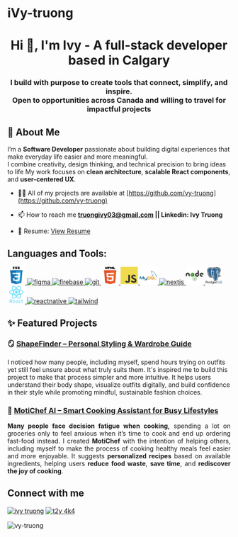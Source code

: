 # iVy-truong

<h1 align="center">Hi 👋, I'm Ivy - A full-stack developer based in Calgary</h1>
<h3 align="center"> I build with purpose to create tools that connect, simplify, and inspire. </br> Open to opportunities across Canada and willing to travel for impactful projects </h3>

## 🚀 About Me  
I’m a **Software Developer** passionate about building digital experiences that make everyday life easier and more meaningful.  
I combine creativity, design thinking, and technical precision to bring ideas to life 
My work focuses on **clean architecture**, **scalable React components**, and **user-centered UX**.


- 👨‍💻 All of my projects are available at [https://github.com/vy-truong](https://github.com/vy-truong)

- 📫 How to reach me **truongivy03@gmail.com || Linkedin: Ivy Truong**

- 📄 Resume: [View Resume](https://docs.google.com/document/d/1RC1UcoRdRSu3kYa_l1KaszhvEyHzx2jXQAuTZDvNuQs/edit?usp=sharing)

## Languages and Tools:
<p align="left"> 
  <a href="https://www.w3schools.com/css/" target="_blank" rel="noreferrer"> 
    <img src="https://raw.githubusercontent.com/devicons/devicon/master/icons/css3/css3-original-wordmark.svg" alt="css3" width="40" height="40"/> 
  </a> 
  <a href="https://www.figma.com/" target="_blank" rel="noreferrer"> 
    <img src="https://www.vectorlogo.zone/logos/figma/figma-icon.svg" alt="figma" width="40" height="40"/> 
  </a> 
  <a href="https://firebase.google.com/" target="_blank" rel="noreferrer"> 
    <img src="https://www.vectorlogo.zone/logos/firebase/firebase-icon.svg" alt="firebase" width="40" height="40"/> 
  </a> 
  <a href="https://git-scm.com/" target="_blank" rel="noreferrer"> 
    <img src="https://www.vectorlogo.zone/logos/git-scm/git-scm-icon.svg" alt="git" width="40" height="40"/> 
  </a> 
  <a href="https://www.w3.org/html/" target="_blank" rel="noreferrer"> 
    <img src="https://raw.githubusercontent.com/devicons/devicon/master/icons/html5/html5-original-wordmark.svg" alt="html5" width="40" height="40"/> 
  </a> 
  <a href="https://developer.mozilla.org/en-US/docs/Web/JavaScript" target="_blank" rel="noreferrer"> 
    <img src="https://raw.githubusercontent.com/devicons/devicon/master/icons/javascript/javascript-original.svg" alt="javascript" width="40" height="40"/>
  </a> 
  <a href="https://www.mysql.com/" target="_blank" rel="noreferrer"> 
    <img src="https://raw.githubusercontent.com/devicons/devicon/master/icons/mysql/mysql-original-wordmark.svg" alt="mysql" width="40" height="40"/>
  </a> 
  <a href="https://nextjs.org/" target="_blank" rel="noreferrer"> 
    <img src="https://cdn.worldvectorlogo.com/logos/nextjs-2.svg" alt="nextjs" width="40" height="40"/> 
  </a> 
  <a href="https://nodejs.org" target="_blank" rel="noreferrer"> 
    <img src="https://raw.githubusercontent.com/devicons/devicon/master/icons/nodejs/nodejs-original-wordmark.svg" alt="nodejs" width="40" height="40"/> 
  </a> 
  <a href="https://www.postgresql.org" target="_blank" rel="noreferrer"> 
    <img src="https://raw.githubusercontent.com/devicons/devicon/master/icons/postgresql/postgresql-original-wordmark.svg" alt="postgresql" width="40" height="40"/> 
  </a> 
  <a href="https://reactjs.org/" target="_blank" rel="noreferrer"> 
    <img src="https://raw.githubusercontent.com/devicons/devicon/master/icons/react/react-original-wordmark.svg" alt="react" width="40" height="40"/> 
  </a> 
  <a href="https://reactnative.dev/" target="_blank" rel="noreferrer"> 
    <img src="https://reactnative.dev/img/header_logo.svg" alt="reactnative" width="40" height="40"/> 
  </a> 
  <a href="https://tailwindcss.com/" target="_blank" rel="noreferrer"> 
    <img src="https://www.vectorlogo.zone/logos/tailwindcss/tailwindcss-icon.svg" alt="tailwind" width="40" height="40"/> 
  </a> 
</p>

## ✨ Featured Projects  

### 🪞 [ShapeFinder – Personal Styling & Wardrobe Guide](https://shape-detector-app-alfk.vercel.app/)
<p>I noticed how many people, including myself, spend hours trying on outfits yet still feel unsure about what truly suits them. It's inspired me to build this project to make that process simpler and more intuitive. It helps users understand their body shape, visualize outfits digitally, and build confidence in their style while promoting mindful, sustainable fashion choices.</p>

### 🍳 [MotiChef AI – Smart Cooking Assistant for Busy Lifestyles](https://motichef-ai-recipe-git-style2-vy-truongs-projects-08c6b673.vercel.app/)
<p align="justify">
  <b>Many people face decision fatigue when cooking,</b> spending a lot on groceries only to feel anxious when it’s time to cook and end up ordering fast-food instead.
  I created <b><span>MotiChef</span></b> with the intention of helping others, including myself to make the process of cooking healthy meals feel easier and more enjoyable.  
  It suggests <b>personalized recipes</b> based on available ingredients, helping users <b>reduce food waste</b>, <b>save time</b>, and <b>rediscover the joy of cooking</b>.
</p>

## Connect with me
<p align="left">
<a href="https://linkedin.com/in/ivy truong" target="blank"><img align="center" src="https://raw.githubusercontent.com/rahuldkjain/github-profile-readme-generator/master/src/images/icons/Social/linked-in-alt.svg" alt="ivy truong" height="30" width="40" /></a>
<a href="https://www.topcoder.com/members/t2y 4k4" target="blank"><img align="center" src="https://raw.githubusercontent.com/rahuldkjain/github-profile-readme-generator/master/src/images/icons/Social/topcoder.svg" alt="t2y 4k4" height="30" width="40" /></a>
</p>

<p>
  <img align="center" src="https://github-readme-stats.vercel.app/api/top-langs?username=vy-truong&show_icons=true&locale=en&layout=compact" alt="vy-truong" />
</p>
